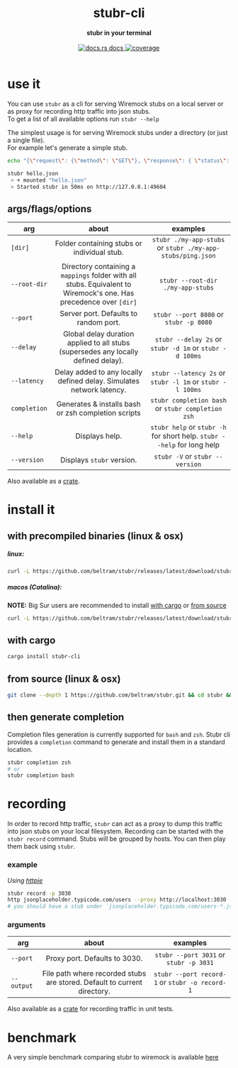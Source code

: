 <h1 align="center">stubr-cli</h1>
<div align="center">
 <strong>
   stubr in your terminal
 </strong>
</div>
<br />
<div align="center">
  <a href="https://docs.rs/stubr-cli">
    <img src="https://img.shields.io/badge/docs-latest-blue.svg?style=flat-square"
      alt="docs.rs docs" />
  </a>
  <a href="https://coveralls.io/github/beltram/stubr?branch=main">
    <img src="https://coveralls.io/repos/github/beltram/stubr/badge.svg?branch=main" alt="coverage" />
  </a>
</div>
<br/>

# use it

You can use `stubr` as a cli for serving Wiremock stubs on a local server or as proxy for recording http traffic into
json stubs.  
To get a list of all available options run `stubr --help`

The simplest usage is for serving Wiremock stubs under a directory (or just a single file).  
For example let's generate a simple stub.

```bash
echo "{\"request\": {\"method\": \"GET\"}, \"response\": { \"status\": 200 }}" > hello.json
```

```bash
stubr hello.json
 > + mounted "hello.json"
 > Started stubr in 50ms on http://127.0.0.1:49604
```

## args/flags/options

| arg | about | examples |
|-----|:-----:|:-------:|
| `[dir]` | Folder containing stubs or individual stub. | `stubr ./my-app-stubs` or `stubr ./my-app-stubs/ping.json` |
| `--root-dir` | Directory containing a `mappings` folder with all stubs. Equivalent to Wiremock's one. Has precedence over `[dir]` | `stubr --root-dir ./my-app-stubs` |
| `--port` | Server port. Defaults to random port. | `stubr --port 8080` or `stubr -p 8080` |
| `--delay` | Global delay duration applied to all stubs (supersedes any locally defined delay). | `stubr --delay 2s` or `stubr -d 1m` or `stubr -d 100ms` |
| `--latency` | Delay added to any locally defined delay. Simulates network latency. | `stubr --latency 2s` or `stubr -l 1m` or `stubr -l 100ms` |
| `completion` | Generates & installs bash or zsh completion scripts | `stubr completion bash` or `stubr completion zsh` |
| `--help` | Displays help. | `stubr help` or `stubr -h` for short help. `stubr --help` for long help |
| `--version` | Displays `stubr` version. | `stubr -V` or `stubr --version` |

Also available as a [crate](https://crates.io/crates/stubr).

# install it

## with precompiled binaries (linux & osx)

##### linux:

```bash
curl -L https://github.com/beltram/stubr/releases/latest/download/stubr-linux.tar.gz | tar xz - -C /usr/local/bin
```

##### macos (Catalina):

**NOTE:** Big Sur users are recommended to install [with cargo](#with-cargo) or [from source](#from-source-linux--osx)

```bash
curl -L https://github.com/beltram/stubr/releases/latest/download/stubr-macos.tar.gz | tar xz - -C /usr/local/bin
```

## with cargo

```bash
cargo install stubr-cli
```

## from source (linux & osx)

```bash
git clone --depth 1 https://github.com/beltram/stubr.git && cd stubr && cargo build --release && mv target/release/stubr /usr/local/bin/
```

## then generate completion

Completion files generation is currently supported for `bash` and `zsh`. Stubr cli provides a `completion` command to
generate and install them in a standard location.

```bash
stubr completion zsh
# or
stubr completion bash
```

# recording

In order to record http traffic, `stubr` can act as a proxy to dump this traffic into json stubs on your local
filesystem. Recording can be started with the `stubr record` command. Stubs will be grouped by hosts. You can then play
them back using `stubr`.

### example

*Using [httpie](https://httpie.io/)*

```bash
stubr record -p 3030
http jsonplaceholder.typicode.com/users --proxy http://localhost:3030
# you should have a stub under `jsonplaceholder.typicode.com/users-*.json`
```

### arguments

| arg | about | examples |
|-----|:-----:|:-------:|
| `--port` | Proxy port. Defaults to 3030. | `stubr --port 3031` or `stubr -p 3031` |
| `--output` | File path where recorded stubs are stored. Default to current directory. | `stubr --port record-1` or `stubr -o record-1` |

Also available as a [crate](https://crates.io/crates/stubr) for recording traffic in unit tests.

# benchmark

A very simple benchmark comparing stubr to wiremock is
available [here](https://github.com/beltram/stubr/blob/main/bench/README.md)
